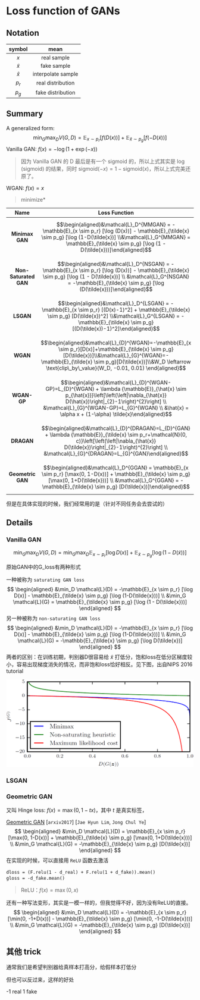 # Loss function of GANs



## Notation

|   symbol    |        mean        |
| :---------: | :----------------: |
|     $x$     |    real sample     |
| $\tilde{x}$ |    fake sample     |
|  $\hat{x}$  | interpolate sample |
|    $p_r$    | real distribution  |
|    $p_g$    | fake distribution  |



## Summary

A generalized form:
$$
\min_G \max_D V(G, D) = \mathbb{E}_{x \sim p_r}[f(D(x))] + \mathbb{E}_{\tilde{x} \sim p_g}[f(-D(\tilde{x}))]
$$
Vanilla GAN: $f(x) = -\log(1+\exp(-x))$

> 因为 Vanilla GAN 的 D 最后是有一个 sigmoid 的，所以上式其实是 $\log(\text{sigmoid})$ 的结果，同时 $\text{sigmoid}(-x) = 1-\text{sigmoid}(x)$，所以上式完美还原了。

WGAN: $f(x) = x$



> minimize*

|         Name          |                        Loss Function                         |
| :-------------------: | :----------------------------------------------------------: |
|    **Minimax GAN**    | $$\begin{aligned}&\mathcal{L}_D^{MMGAN} = -\mathbb{E}_{x \sim p_r} [\log (D(x))] - \mathbb{E}_{\tilde{x} \sim p_g} [\log (1-D(\tilde{x})] \\&\mathcal{L}_G^{MMGAN} = \mathbb{E}_{\tilde{x} \sim p_g} [\log (1 - D(\tilde{x}))]\end{aligned}$$ |
| **Non-Saturated GAN** | $$\begin{aligned}&\mathcal{L}_D^{NSGAN} = -\mathbb{E}_{x \sim p_r} [\log (D(x))] - \mathbb{E}_{\tilde{x} \sim p_g} [\log (1 - D(\tilde{x})] \\ &\mathcal{L}_G^{NSGAN} = -\mathbb{E}_{\tilde{x} \sim p_g} [\log (D(\tilde{x}))]\end{aligned}$$ |
|       **LSGAN**       | $$\begin{aligned}&\mathcal{L}_D^{LSGAN} = -\mathbb{E}_{x \sim p_r} [(D(x)-1)^2] + \mathbb{E}_{\tilde{x} \sim p_g} [D(\tilde{x})^2] \\&\mathcal{L}_G^{LSGAN} = -\mathbb{E}_{\tilde{x} \sim p_g} [(D(\tilde{x})-1)^2]\end{aligned}$$ |
|       **WGAN**        | $$\begin{aligned}&\mathcal{L}_{D}^{WGAN}=-\mathbb{E}_{x \sim p_r}[D(x)]+\mathbb{E}_{\tilde{x} \sim p_g}[D(\tilde{x})]\\&\mathcal{L}_{G}^{WGAN}=-\mathbb{E}_{\tilde{x} \sim p_g}[D(\tilde{x})]\\&W_D \leftarrow \text{clip\_by\_value}(W_D, -0.01, 0.01) \end{aligned}$$ |
|      **WGAN-GP**      | $$\begin{aligned}&\mathcal{L}_{D}^{WGAN-GP}=L_{D}^{WGAN} + \lambda {\mathbb{E}}_{\hat{x} \sim p_{\hat{x}}}\left[\left(\left\|\nabla_{\hat{x}} D(\hat{x})\right\|_{2}-1\right)^{2}\right] \\ &\mathcal{L}_{G}^{WGAN-GP}=L_{G}^{WGAN} \\ &\hat{x} = \alpha x + (1-\alpha) \tilde{x}\end{aligned}$$ |
|      **DRAGAN**       | $$\begin{aligned}&\mathcal{L}_{D}^{DRAGAN}=L_{D}^{GAN} + \lambda {\mathbb{E}}_{\tilde{x} \sim p_r+\mathcal{N}(0, c)}\left[\left(\left\|\nabla_{\hat{x}} D(\tilde{x})\right\|_{2}-1\right)^{2}\right] \\ &\mathcal{L}_{G}^{DRAGAN}=L_{G}^{GAN}\end{aligned}$$ |
|   **Geometric GAN**   | $$\begin{aligned}&\mathcal{L}_D^{GGAN} = \mathbb{E}_{x \sim p_r} [\max(0, 1-D(x))] + \mathbb{E}_{\tilde{x} \sim p_g} [\max(0, 1+D(\tilde{x}))] \\ &\mathcal{L}_G^{GGAN} = -\mathbb{E}_{\tilde{x} \sim p_g} [D(\tilde{x})]\end{aligned}$$ |



但是在具体实现的时候，我们经常用的是（针对不同任务会去尝试的）


## Details

### Vanilla GAN

$$
\min _{G} \max _{D} V(G, D)=\min _{G} \max _{D} \mathbb{E}_{x \sim p_r}[\log D(x)]+\mathbb{E}_{\tilde{x} \sim p_g}[\log (1-D(\tilde{x}))]
$$

原始GAN中的G_loss有两种形式

一种被称为 `saturating GAN loss` 
$$
\begin{aligned}
&\min_D \mathcal{L}(D) = -\mathbb{E}_{x \sim p_r} [\log D(x)] - \mathbb{E}_{\tilde{x} \sim p_g} [\log (1-D(\tilde{x}))] \\
&\min_G \mathcal{L}(G) = \mathbb{E}_{\tilde{x} \sim p_g} [\log (1 - D(\tilde{x}))]
\end{aligned}
$$
另一种被称为 `non-saturating GAN loss` 
$$
\begin{aligned}
&\min_D \mathcal{L}(D) = -\mathbb{E}_{x \sim p_r} [\log D(x)] - \mathbb{E}_{\tilde{x} \sim p_g} [\log (1-D(\tilde{x}))] \\
&\min_G \mathcal{L}(G) = -\mathbb{E}_{\tilde{x} \sim p_g} [\log D(\tilde{x})]
\end{aligned}
$$
两者的区别：在训练初期，判别器D很容易给 $\tilde{x}$ 打低分，饱和loss在低分区梯度较小，容易出现梯度消失的情况，而非饱和loss恰好相反。见下图，出自NIPS 2016 tutorial

<img src="https://raw.githubusercontent.com/yzy1996/Image-Hosting/master/20210330104532.png" alt="image-20210330104531371" style="zoom:50%;" />

### LSGAN



### Geometric GAN

又叫 Hinge loss:  $f(x) = \max(0, 1-tx)$，其中 $t$ 是真实标签，

[Geometric GAN](https://arxiv.org/abs/1705.02894)	[`arxiv2017`]	[`Jae Hyun Lim`, `Jong Chul Ye`]
$$
\begin{aligned}
&\min_D \mathcal{L}(D) = \mathbb{E}_{x \sim p_r} [\max(0, 1-D(x))] + \mathbb{E}_{\tilde{x} \sim p_g} [\max(0, 1+D(\tilde{x}))] \\
&\min_G \mathcal{L}(G) = -\mathbb{E}_{\tilde{x} \sim p_g} [D(\tilde{x})]
\end{aligned}
$$
在实现的时候，可以直接用 `ReLU` 函数去激活

```
dloss = (F.relu(1 - d_real) + F.relu(1 + d_fake)).mean()
gloss = -d_fake.mean()
```

>ReLU：$f(x) = \max(0, x)$



还有一种写法变形，其实是一模一样的，但我觉得不好，因为没有ReLU的直接。
$$
\begin{aligned}
&\min_D \mathcal{L}(D) = -\mathbb{E}_{x \sim p_r} [\min(0, -1+D(x))] - \mathbb{E}_{\tilde{x} \sim p_g} [\min(0, -1-D(\tilde{x}))] \\
&\min_G \mathcal{L}(G) = -\mathbb{E}_{\tilde{x} \sim p_g} [D(\tilde{x})]
\end{aligned}
$$






## 其他 trick

通常我们是希望判别器给真样本打高分，给假样本打低分



但也可以反过来，这样的好处

-1 real 1 fake



